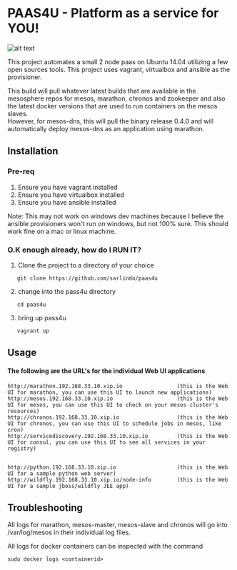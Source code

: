 # PAAS4U - Platform as a service for YOU!

![alt text](https://cloud.githubusercontent.com/assets/6406166/11431151/d94688d6-945f-11e5-9af6-8451d2b3ea85.png)

This project automates a small 2 node paas on Ubuntu 14.04 utilizing a few open sources tools. This project uses vagrant, virtualbox and ansible as the provisioner.

This build will pull whatever latest builds that are available in the mesosphere repos for mesos, marathon, chronos and zookeeper and also the latest docker versions that are used to run containers on the mesos slaves.  
However, for mesos-dns, this will pull the binary release 0.4.0 and will automatically deploy mesos-dns as an application using marathon.

## Installation

### Pre-req

1. Ensure you have vagrant installed
2. Ensure you have virtualbox installed
3. Ensure you have ansible installed

Note: This may not work on windows dev machines because I believe the ansible provisioners won't run on windows, but not 100% sure. This should work fine on a mac or linux machine. 

### O.K enough already, how do I RUN IT?

1. Clone the project to a directory of your choice

``` 
   git clone https://github.com/sarlindo/paas4u
```

2. change into the pass4u directory

```
   cd paas4u
```

3. bring up pass4u

```
   vagrant up
```
 
## Usage


#### The following are the URL's for the individual Web UI applications

```
http://marathon.192.168.33.10.xip.io                 (this is the Web UI for marathon, you can use this UI to launch new applications)
http://mesos.192.168.33.10.xip.io                    (this is the Web UI for mesos, you can use this UI to check on your mesos cluster's resources)
http://chronos.192.168.33.10.xip.io                  (this is the Web UI for chronos, you can use this UI to schedule jobs in mesos, like cron)
http://servicediscovery.192.168.33.10.xip.io         (this is the Web UI for consul, you can use this UI to see all services in your registry)


http://python.192.168.33.10.xip.io                   (this is the Web UI for a sample python web server)
http://wildfly.192.168.33.10.xip.io/node-info        (this is the Web UI for a sample jboss/wildfly JEE app)
```

## Troubleshooting


All logs for marathon, mesos-master, mesos-slave and chronos will go into /var/log/mesos in their individual log files.

All logs for docker containers can be inspected with the command 

```
sudo docker logs <containerid>
```

